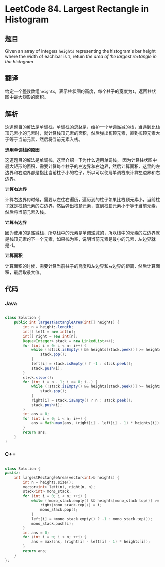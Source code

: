 # LeetCode 84. Largest Rectangle in Histogram

## 题目

Given an array of integers `heights` representing the histogram's bar height where the width of each bar is `1`, return *the area of the largest rectangle in the histogram*.

## 翻译

给定一个整数数组`heights`，表示柱状图的高度，每个柱子的宽度为`1`，返回柱状图中最大矩形的面积。

## 解析

这道题目的解法是单调栈，单调栈的思路是，维护一个单调递减的栈，当遇到比栈顶元素小的元素时，就计算栈顶元素的面积，然后弹出栈顶元素，直到栈顶元素大于等于当前元素，然后将当前元素入栈。

**选用单调栈的原因**

这道题目的解法是单调栈，这里介绍一下为什么选用单调栈。
因为计算柱状图中最大矩形的面积，需要计算每个柱子的左边界和右边界，然后计算面积，这里的左边界和右边界都是指比当前柱子小的柱子，所以可以使用单调栈来计算左边界和右边界。

**计算右边界**

计算右边界的时候，需要从左往右遍历，遍历到的柱子如果比栈顶元素小，当前柱子就是栈顶元素的右边界，然后弹出栈顶元素，直到栈顶元素小于等于当前元素，然后将当前元素入栈。

**计算右边界**

因为使用的是递减栈，所以栈中的元素是单调递减的，所以栈中的元素的左边界就是栈顶元素的下一个元素，如果栈为空，说明当前元素是最小的元素，左边界就是-1。

**计算面积**

计算面积的时候，需要计算当前柱子的高度和左边界和右边界的距离，然后计算面积，最后取最大值。

## 代码

### Java

```java

class Solution {
    public int largestRectangleArea(int[] heights) {
        int n = heights.length;
        int[] left = new int[n];
        int[] right = new int[n];
        Deque<Integer> stack = new LinkedList<>();
        for (int i = 0; i < n; i++) {
            while (!stack.isEmpty() && heights[stack.peek()] >= heights[i]) {
                stack.pop();
            }
            left[i] = stack.isEmpty() ? -1 : stack.peek();
            stack.push(i);
        }
        stack.clear();
        for (int i = n - 1; i >= 0; i--) {
            while (!stack.isEmpty() && heights[stack.peek()] >= heights[i]) {
                stack.pop();
            }
            right[i] = stack.isEmpty() ? n : stack.peek();
            stack.push(i);
        }
        int ans = 0;
        for (int i = 0; i < n; i++) {
            ans = Math.max(ans, (right[i] - left[i] - 1) * heights[i]);
        }
        return ans;
    }
}

```

### C++

```cpp

class Solution {
public:
    int largestRectangleArea(vector<int>& heights) {
        int n = heights.size();
        vector<int> left(n), right(n, n);
        stack<int> mono_stack;
        for (int i = 0; i < n; ++i) {
            while (!mono_stack.empty() && heights[mono_stack.top()] >= heights[i]) {
                right[mono_stack.top()] = i;
                mono_stack.pop();
            }
            left[i] = (mono_stack.empty() ? -1 : mono_stack.top());
            mono_stack.push(i);
        }
        int ans = 0;
        for (int i = 0; i < n; ++i) {
            ans = max(ans, (right[i] - left[i] - 1) * heights[i]);
        }
        return ans;
    }
};

```
